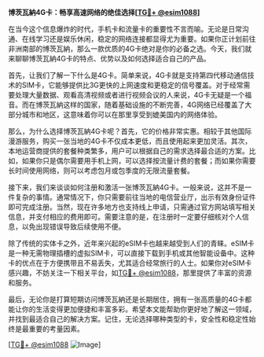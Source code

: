 **博茨瓦納4G卡：畅享高速网络的绝佳选择[[TG💪+ @esim1088](https://t.me/s/esim1088)]**

在当今这个信息爆炸的时代，手机卡和流量卡的重要性不言而喻。无论是日常沟通、在线学习还是娱乐休闲，稳定的网络连接都显得尤为重要。如果你正计划前往非洲南部的博茨瓦納，那么一款优质的4G卡绝对是你的必备之选。今天，我们就来聊聊博茨瓦納4G卡的特点、优势以及如何选择适合自己的产品。

首先，让我们了解一下什么是4G卡。简单来说，4G卡就是支持第四代移动通信技术的SIM卡，它能够提供比3G更快的上网速度和更稳定的信号覆盖。对于经常需要处理大量数据、观看高清视频或者进行视频会议的人来说，4G卡无疑是一个福音。而在博茨瓦納这样的国家，随着基础设施的不断完善，4G网络已经覆盖了大部分城市和地区，这意味着你可以在那里享受到媲美国内的网络体验。

那么，为什么选择博茨瓦納4G卡呢？首先，它的价格非常实惠。相较于其他国际漫游服务，购买一张当地的4G卡不仅成本更低，而且使用起来更加灵活。其次，本地运营商提供的套餐种类繁多，用户可以根据自己的需求选择最合适的方案。比如，如果你只是偶尔需要用手机上网，可以选择按流量计费的套餐；而如果你需要长时间使用网络，则可以考虑包月或包季度的无限流量套餐。

接下来，我们来谈谈如何注册和激活一张博茨瓦納4G卡。一般来说，这并不是一件复杂的事情。通常情况下，你只需要前往当地的电信营业厅，出示有效身份证件即可完成注册。当然，现在许多地方也支持线上申请，只需通过官方网站填写相关信息，并支付相应的费用即可。需要注意的是，在注册时一定要仔细核对个人信息，以免出现错误导致后续使用不便。

除了传统的实体卡之外，近年来兴起的eSIM卡也越来越受到人们的青睐。eSIM卡是一种无需物理插槽的虚拟SIM卡，可以直接下载到手机或其他智能设备中。这种卡的优点在于方便携带且不易丢失，尤其适合经常旅行的人士。如果你对eSIM卡感兴趣，不妨关注一下相关平台，如[TG💪+ @esim1088](https://t.me/s/esim1088)，那里提供了丰富的资源和服务。

最后，无论你是打算短期访问博茨瓦納还是长期居住，拥有一张高质量的4G卡都能让你的生活变得更加便捷和丰富多彩。希望本文能帮助你更好地了解这一领域，并找到最适合自己的解决方案。记住，无论选择哪种类型的卡，安全性和稳定性始终是最重要的考量因素。

[[TG💪+ @esim1088](https://t.me/s/esim1088) ![Image](https://i.postimg.cc/4NQfJmqS/Snipaste-2025-05-13-00-14-12.png)]
